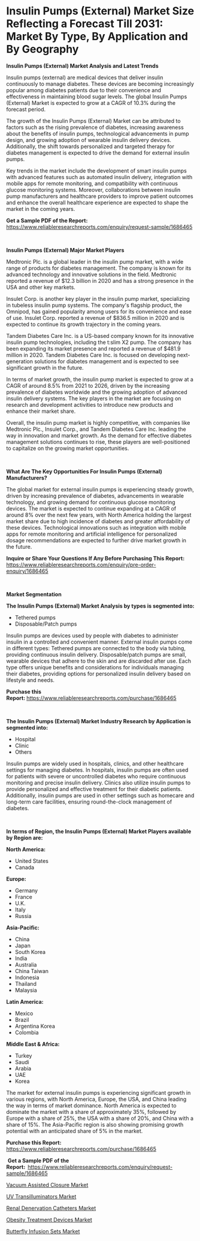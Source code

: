 <p><h1>Insulin Pumps (External) Market Size Reflecting a Forecast Till 2031: Market By Type, By Application and By Geography</h1></p><p><strong>Insulin Pumps (External) Market Analysis and Latest Trends</strong></p>
<p><p>Insulin pumps (external) are medical devices that deliver insulin continuously to manage diabetes. These devices are becoming increasingly popular among diabetes patients due to their convenience and effectiveness in maintaining blood sugar levels. The global Insulin Pumps (External) Market is expected to grow at a CAGR of 10.3% during the forecast period.</p><p>The growth of the Insulin Pumps (External) Market can be attributed to factors such as the rising prevalence of diabetes, increasing awareness about the benefits of insulin pumps, technological advancements in pump design, and growing adoption of wearable insulin delivery devices. Additionally, the shift towards personalized and targeted therapy for diabetes management is expected to drive the demand for external insulin pumps.</p><p>Key trends in the market include the development of smart insulin pumps with advanced features such as automated insulin delivery, integration with mobile apps for remote monitoring, and compatibility with continuous glucose monitoring systems. Moreover, collaborations between insulin pump manufacturers and healthcare providers to improve patient outcomes and enhance the overall healthcare experience are expected to shape the market in the coming years.</p></p>
<p><strong>Get a Sample PDF of the Report:&nbsp;</strong> <a href="https://www.reliableresearchreports.com/enquiry/request-sample/1686465">https://www.reliableresearchreports.com/enquiry/request-sample/1686465</a></p>
<p>&nbsp;</p>
<p><strong>Insulin Pumps (External) Major Market Players</strong></p>
<p><p>Medtronic Plc. is a global leader in the insulin pump market, with a wide range of products for diabetes management. The company is known for its advanced technology and innovative solutions in the field. Medtronic reported a revenue of $12.3 billion in 2020 and has a strong presence in the USA and other key markets.</p><p>Insulet Corp. is another key player in the insulin pump market, specializing in tubeless insulin pump systems. The company's flagship product, the Omnipod, has gained popularity among users for its convenience and ease of use. Insulet Corp. reported a revenue of $836.5 million in 2020 and is expected to continue its growth trajectory in the coming years.</p><p>Tandem Diabetes Care Inc. is a US-based company known for its innovative insulin pump technologies, including the t:slim X2 pump. The company has been expanding its market presence and reported a revenue of $481.9 million in 2020. Tandem Diabetes Care Inc. is focused on developing next-generation solutions for diabetes management and is expected to see significant growth in the future.</p><p>In terms of market growth, the insulin pump market is expected to grow at a CAGR of around 8.5% from 2021 to 2026, driven by the increasing prevalence of diabetes worldwide and the growing adoption of advanced insulin delivery systems. The key players in the market are focusing on research and development activities to introduce new products and enhance their market share.</p><p>Overall, the insulin pump market is highly competitive, with companies like Medtronic Plc., Insulet Corp., and Tandem Diabetes Care Inc. leading the way in innovation and market growth. As the demand for effective diabetes management solutions continues to rise, these players are well-positioned to capitalize on the growing market opportunities.</p></p>
<p>&nbsp;</p>
<p><strong>What Are The Key Opportunities For Insulin Pumps (External) Manufacturers?</strong></p>
<p><p>The global market for external insulin pumps is experiencing steady growth, driven by increasing prevalence of diabetes, advancements in wearable technology, and growing demand for continuous glucose monitoring devices. The market is expected to continue expanding at a CAGR of around 8% over the next few years, with North America holding the largest market share due to high incidence of diabetes and greater affordability of these devices. Technological innovations such as integration with mobile apps for remote monitoring and artificial intelligence for personalized dosage recommendations are expected to further drive market growth in the future.</p></p>
<p><strong>Inquire or Share Your Questions If Any Before Purchasing This Report:</strong> <a href="https://www.reliableresearchreports.com/enquiry/pre-order-enquiry/1686465">https://www.reliableresearchreports.com/enquiry/pre-order-enquiry/1686465</a></p>
<p>&nbsp;</p>
<p><strong>Market Segmentation</strong></p>
<p><strong>The Insulin Pumps (External) Market Analysis by types is segmented into:</strong></p>
<p><ul><li>Tethered pumps</li><li>Disposable/Patch pumps</li></ul></p>
<p><p>Insulin pumps are devices used by people with diabetes to administer insulin in a controlled and convenient manner. External insulin pumps come in different types: Tethered pumps are connected to the body via tubing, providing continuous insulin delivery. Disposable/patch pumps are small, wearable devices that adhere to the skin and are discarded after use. Each type offers unique benefits and considerations for individuals managing their diabetes, providing options for personalized insulin delivery based on lifestyle and needs.</p></p>
<p><strong>Purchase this Report:&nbsp;</strong><a href="https://www.reliableresearchreports.com/purchase/1686465">https://www.reliableresearchreports.com/purchase/1686465</a></p>
<p>&nbsp;</p>
<p><strong>The Insulin Pumps (External) Market Industry Research by Application is segmented into:</strong></p>
<p><ul><li>Hospital</li><li>Clinic</li><li>Others</li></ul></p>
<p><p>Insulin pumps are widely used in hospitals, clinics, and other healthcare settings for managing diabetes. In hospitals, insulin pumps are often used for patients with severe or uncontrolled diabetes who require continuous monitoring and precise insulin delivery. Clinics also utilize insulin pumps to provide personalized and effective treatment for their diabetic patients. Additionally, insulin pumps are used in other settings such as homecare and long-term care facilities, ensuring round-the-clock management of diabetes.</p></p>
<p>&nbsp;</p>
<p><strong>In terms of Region, the Insulin Pumps (External) Market Players available by Region are:</strong></p>
<p>
    <p> <strong> North America: </strong>
        <ul>
            <li>United States</li>
            <li>Canada</li>
        </ul>
        </p> 
    <p> <strong> Europe: </strong>
        <ul>
            <li>Germany</li>
            <li>France</li>
            <li>U.K.</li>
            <li>Italy</li>
            <li>Russia</li>
        </ul>
        </p> 
    <p> <strong> Asia-Pacific: </strong>
        <ul>
            <li>China</li>
            <li>Japan</li>
            <li>South Korea</li>
            <li>India</li>
            <li>Australia</li>
            <li>China Taiwan</li>
            <li>Indonesia</li>
            <li>Thailand</li>
            <li>Malaysia</li>
        </ul>
        </p> 
    <p> <strong> Latin America: </strong>
        <ul>
            <li>Mexico</li>
            <li>Brazil</li>
            <li>Argentina Korea</li>
            <li>Colombia</li>
        </ul>
        </p> 
    <p> <strong> Middle East & Africa: </strong>
        <ul>
            <li>Turkey</li>
            <li>Saudi</li>
            <li>Arabia</li>
            <li>UAE</li>
            <li>Korea</li>
        </ul>
    </p>
    </p>
<p><p>The market for external insulin pumps is experiencing significant growth in various regions, with North America, Europe, the USA, and China leading the way in terms of market dominance. North America is expected to dominate the market with a share of approximately 35%, followed by Europe with a share of 25%, the USA with a share of 20%, and China with a share of 15%. The Asia-Pacific region is also showing promising growth potential with an anticipated share of 5% in the market.</p></p>
<p><strong>Purchase this Report: </strong><a href="https://www.reliableresearchreports.com/purchase/1686465">https://www.reliableresearchreports.com/purchase/1686465</a></p>
<p>&nbsp;<strong>Get a Sample PDF of the Report:&nbsp;&nbsp;</strong><a href="https://www.reliableresearchreports.com/enquiry/request-sample/1686465">https://www.reliableresearchreports.com/enquiry/request-sample/1686465</a></p>
<p><strong></strong></p>
<p><p><a href="https://medium.com/@sk99912151/vacuum-assisted-closure-market-trends-and-market-analysis-forecasted-for-period-2024-2031-27372b0700b4">Vacuum Assisted Closure Market</a></p><p><a href="https://medium.com/@anmolreportprime/uv-transilluminators-market-size-and-market-trends-complete-industry-overview-2024-to-2031-152f635d59c7">UV Transilluminators Market</a></p><p><a href="https://medium.com/@deirdreclark76/renal-denervation-catheters-market-research-report-its-history-and-forecast-2024-to-2031-ec0a265b8fb1">Renal Denervation Catheters Market</a></p><p><a href="https://medium.com/@deirdreclark76/obesity-treatment-devices-market-insight-market-trends-growth-forecasted-from-2024-to-2031-9b5216f7e9b8">Obesity Treatment Devices Market</a></p><p><a href="https://medium.com/@sk99912151/butterfly-infusion-sets-market-report-reveals-the-latest-trends-and-growth-opportunities-of-this-4a2d19322bbb">Butterfly Infusion Sets Market</a></p></p>